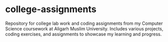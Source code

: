 # college-assignments
Repository for college lab work and coding assignments from my Computer Science coursework at Aligarh Muslim University. Includes various projects, coding exercises, and assignments to showcase my learning and progress.
